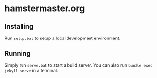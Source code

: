 # hamstermaster.org

## Installing

Run `setup.bat` to setup a local development environment.
## Running

Simply run `serve.bat` to start a build server.
You can also run `bundle exec jekyll serve` in a terminal.